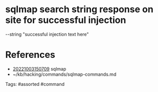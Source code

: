 # sqlmap search string response on site for successful injection
--string "successful injection text here"

# References
- [20221003150709](/zet/20221003150709/README.md) sqlmap
- ~/kb/hacking/commands/sqlmap-commands.md

Tags:
    #assorted #command
